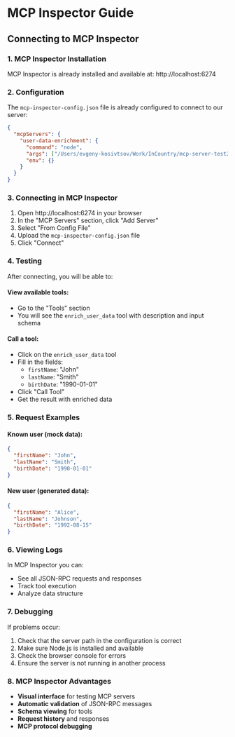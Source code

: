 # MCP Inspector Guide

## Connecting to MCP Inspector

### 1. MCP Inspector Installation
MCP Inspector is already installed and available at: http://localhost:6274

### 2. Configuration
The `mcp-inspector-config.json` file is already configured to connect to our server:

```json
{
  "mcpServers": {
    "user-data-enrichment": {
      "command": "node",
      "args": ["/Users/evgeny-kosivtsov/Work/InCountry/mcp-server-test2/src/mcp-server.js"],
      "env": {}
    }
  }
}
```

### 3. Connecting in MCP Inspector

1. Open http://localhost:6274 in your browser
2. In the "MCP Servers" section, click "Add Server"
3. Select "From Config File"
4. Upload the `mcp-inspector-config.json` file
5. Click "Connect"

### 4. Testing

After connecting, you will be able to:

#### View available tools:
- Go to the "Tools" section
- You will see the `enrich_user_data` tool with description and input schema

#### Call a tool:
- Click on the `enrich_user_data` tool
- Fill in the fields:
  - `firstName`: "John"
  - `lastName`: "Smith" 
  - `birthDate`: "1990-01-01"
- Click "Call Tool"
- Get the result with enriched data

### 5. Request Examples

#### Known user (mock data):
```json
{
  "firstName": "John",
  "lastName": "Smith",
  "birthDate": "1990-01-01"
}
```

#### New user (generated data):
```json
{
  "firstName": "Alice",
  "lastName": "Johnson",
  "birthDate": "1992-08-15"
}
```

### 6. Viewing Logs

In MCP Inspector you can:
- See all JSON-RPC requests and responses
- Track tool execution
- Analyze data structure

### 7. Debugging

If problems occur:
1. Check that the server path in the configuration is correct
2. Make sure Node.js is installed and available
3. Check the browser console for errors
4. Ensure the server is not running in another process

### 8. MCP Inspector Advantages

- **Visual interface** for testing MCP servers
- **Automatic validation** of JSON-RPC messages
- **Schema viewing** for tools
- **Request history** and responses
- **MCP protocol debugging**
